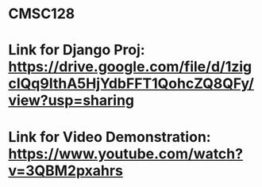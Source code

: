 # CMSC128



# Link for Django Proj: https://drive.google.com/file/d/1zigcIQq9IthA5HjYdbFFT1QohcZQ8QFy/view?usp=sharing
# Link for Video Demonstration: https://www.youtube.com/watch?v=3QBM2pxahrs
